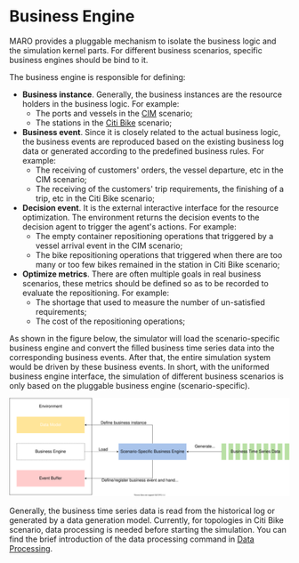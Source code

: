 # Business Engine

MARO provides a pluggable mechanism to isolate the business logic and the
simulation kernel parts. For different business scenarios, specific business
engines should be bind to it.

The business engine is responsible for defining:

- **Business instance**. Generally, the business instances are the resource
holders in the business logic. For example:
  - The ports and vessels in the [CIM](../scenarios/container_inventory_management.html)
  scenario;
  - The stations in the [Citi Bike](../scenarios/citi_bike.html) scenario;
- **Business event**. Since it is closely related to the actual business logic,
the business events are reproduced based on the existing business log data or
generated according to the predefined business rules. For example:
  - The receiving of customers' orders, the vessel departure, etc in the CIM scenario;
  - The receiving of the customers' trip requirements, the finishing of a trip,
  etc in the Citi Bike scenario;
- **Decision event**. It is the external interactive interface for the resource
optimization. The environment returns the decision events to the decision agent
to trigger the agent's actions. For example:
  - The empty container repositioning operations that triggered by a vessel arrival
  event in the CIM scenario;
  - The bike repositioning operations that triggered when there are too many or
  too few bikes remained in the station in Citi Bike scenario;
- **Optimize metrics**. There are often multiple goals in real business scenarios,
these metrics should be defined so as to be recorded to evaluate the repositioning.
For example:
  - The shortage that used to measure the number of un-satisfied requirements;
  - The cost of the repositioning operations;

As shown in the figure below, the simulator will load the scenario-specific
business engine and convert the filled business time series data into the
corresponding business events. After that, the entire simulation system would be
driven by these business events. In short, with the uniformed business engine
interface, the simulation of different business scenarios is only based on the
pluggable business engine (scenario-specific).

![Business Engine](../images/simulator/business_engine.svg)

Generally, the business time series data is read from the historical log or
generated by a data generation model. Currently, for topologies in Citi Bike
scenario, data processing is needed before starting the simulation. You can find
the brief introduction of the data processing command in
[Data Processing](../scenarios/citi_bike.html#data-preparation).
